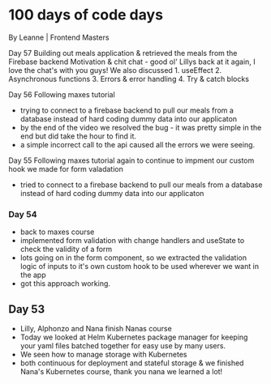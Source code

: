 # 100 days of code days
By Leanne | Frontend Masters

Day 57
Building out meals application & retrieved the meals from the Firebase backend
Motivation & chit chat - good ol' Lillys back at it again, I love the chat's with you guys!
We also discussed 1. useEffect 2. Asynchronous functions 3. Errors & error handling 4. Try & catch blocks


Day 56
Following maxes tutorial
- trying to connect to a firebase backend to pull our meals from a database instead of hard coding dummy data into our applicaton
- by the end of the video we resolved the bug - it was pretty simple in the end but did take the hour to find it.
- a simple incorrect call to the api caused all the errors we were seeing.

Day 55
Following maxes tutorial again to continue to impment our custom hook we made for form valadation
- tried to connect to a firebase backend to pull our meals from a database instead of hard coding dummy data into our applicaton

 ### Day 54
- back to maxes course
- implemented form validation with change handlers and useState to check the validity of a form
- lots going on in the form component, so we extracted the validation logic of inputs to it's own custom hook to be used wherever we want in the app
- got this approach working.

## Day 53
- Lilly, Alphonzo and Nana finish Nanas course
- Today we looked at Helm Kubernetes package manager for keeping your yaml files batched together for easy use by many users.
- We seen how to manage storage with Kubernetes
- both continuous for deployment and stateful storage
 & we finished Nana's Kubernetes course, thank you nana we learned a lot!



